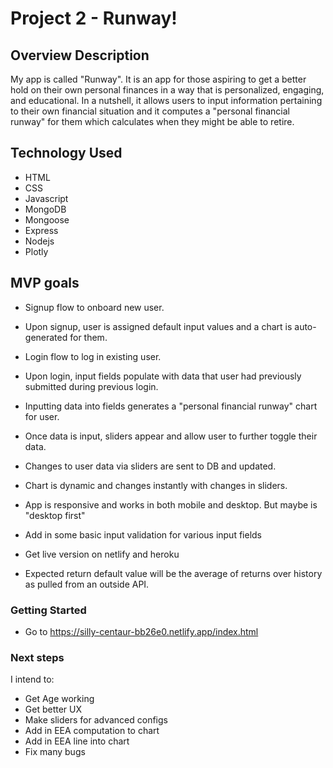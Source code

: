 # Project 2 - Runway!

## Overview Description

My app is called "Runway". It is an app for those aspiring to get a better hold on their own personal finances in a way that is personalized, engaging, and educational. In a nutshell, it allows users to input information pertaining to their own financial situation and it computes a "personal financial runway" for them which calculates when they might be able to retire.

## Technology Used

- HTML
- CSS
- Javascript
- MongoDB
- Mongoose
- Express
- Nodejs
- Plotly


## MVP goals

- Signup flow to onboard new user.
- Upon signup, user is assigned default input values and a chart is auto-generated for them.
- Login flow to log in existing user.
- Upon login, input fields populate with data that user had previously submitted during previous login.

- Inputting data into fields generates a "personal financial runway" chart for user.
- Once data is input, sliders appear and allow user to further toggle their data.
- Changes to user data via sliders are sent to DB and updated.
- Chart is dynamic and changes instantly with changes in sliders.
- App is responsive and works in both mobile and desktop. But maybe is "desktop first"
- Add in some basic input validation for various input fields
- Get live version on netlify and heroku
- Expected return default value will be the average of returns over history as pulled from an outside API.

### Getting Started

- Go to https://silly-centaur-bb26e0.netlify.app/index.html


### Next steps

I intend to:

- Get Age working
- Get better UX
- Make sliders for advanced configs
- Add in EEA computation to chart
- Add in EEA line into chart
- Fix many bugs